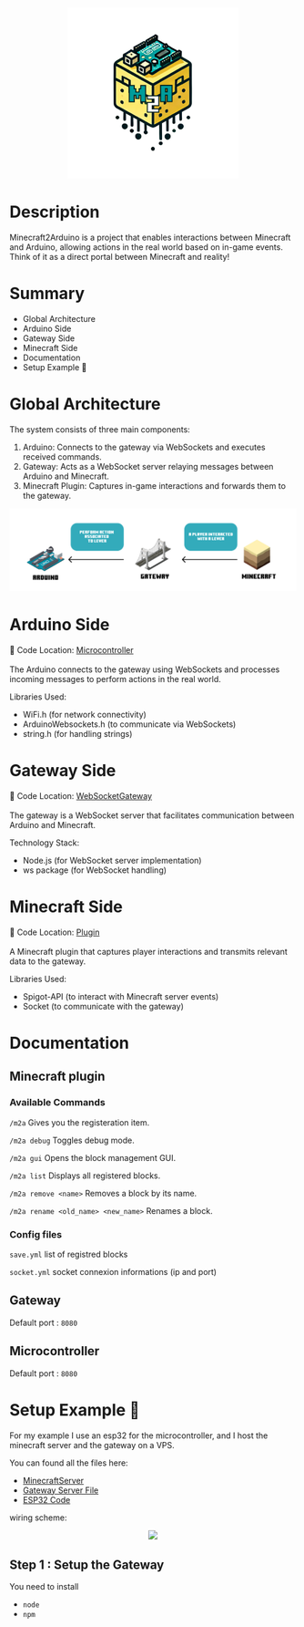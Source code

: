 <p align="center">
  <img src="doc/m2a_logo_txt.png" width="300" height="300" />
</p>

# Description

Minecraft2Arduino is a project that enables interactions between Minecraft and Arduino, allowing actions in the real world based on in-game events. Think of it as a direct portal between Minecraft and reality!


# Summary

- Global Architecture
- Arduino Side
- Gateway Side
- Minecraft Side
- Documentation
- Setup Example 🚀
  
# Global Architecture
The system consists of three main components: <br>
  1. Arduino: Connects to the gateway via WebSockets and executes received commands. <br>
  2. Gateway: Acts as a WebSocket server relaying messages between Arduino and Minecraft. <br>
  3. Minecraft Plugin: Captures in-game interactions and forwards them to the gateway. <br>

<p align="center">
  <img src="doc/architecture.png" />
</p>

# Arduino Side
📂 Code Location: [Microcontroller](./Microcontroller)
<br><br>
The Arduino connects to the gateway using WebSockets and processes incoming messages to perform actions in the real world.

Libraries Used:
- WiFi.h (for network connectivity)
- ArduinoWebsockets.h (to communicate via WebSockets)
- string.h (for handling strings)

# Gateway Side
📂 Code Location: [WebSocketGateway](./WebSocketGateway)
<br><br>
The gateway is a WebSocket server that facilitates communication between Arduino and Minecraft.

Technology Stack:
- Node.js (for WebSocket server implementation)
- ws package (for WebSocket handling)

# Minecraft Side
📂 Code Location: [Plugin](./Plugin)
<br><br>
A Minecraft plugin that captures player interactions and transmits relevant data to the gateway.

Libraries Used:
- Spigot-API (to interact with Minecraft server events)
- Socket (to communicate with the gateway)

# Documentation

## Minecraft plugin 
### Available Commands

```/m2a``` Gives you the registeration item.

```/m2a debug``` Toggles debug mode.

```/m2a gui``` Opens the block management GUI.

```/m2a list``` Displays all registered blocks.

```/m2a remove <name>``` Removes a block by its name.

```/m2a rename <old_name> <new_name>``` Renames a block.

### Config files

```save.yml``` list of registred blocks

```socket.yml``` socket connexion informations (ip and port)

## Gateway

Default port : ```8080```

## Microcontroller

Default port : ```8080```

# Setup Example 🚀

For my example I use an esp32 for the microcontroller, and I host the minecraft server and the gateway on a VPS. 

You can found all the files here:

- [MinecraftServer](./MinecraftServer)
- [Gateway Server File](./WebSocketGateway/websocket-server.js)
- [ESP32 Code](./Microcontroller/esp32_test.ino)

wiring scheme: 
<p align="center">
  <img src="doc/wiring.png" />
</p>

## Step 1 : Setup the Gateway

You need to install


- ```node```
- ```npm```





